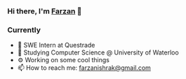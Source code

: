 ### Hi there, I'm [Farzan](https://farzanb49.github.io) 👋


### Currently

- 🔭 SWE Intern at Questrade 
- 🏫 Studying Computer Science @ University of Waterloo
- ⚙️ Working on some cool things 
- 📫 How to reach me: farzanishrak@gmail.com

